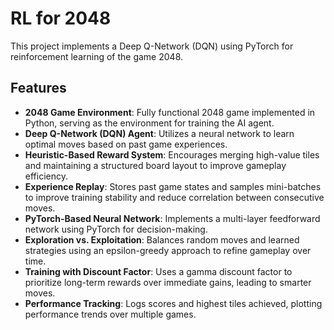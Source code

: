 # RL for 2048

This project implements a Deep Q-Network (DQN) using PyTorch for reinforcement learning of the game 2048.

## Features  

- **2048 Game Environment**: Fully functional 2048 game implemented in Python, serving as the environment for training the AI agent.  
- **Deep Q-Network (DQN) Agent**: Utilizes a neural network to learn optimal moves based on past game experiences.  
- **Heuristic-Based Reward System**: Encourages merging high-value tiles and maintaining a structured board layout to improve gameplay efficiency.  
- **Experience Replay**: Stores past game states and samples mini-batches to improve training stability and reduce correlation between consecutive moves.  
- **PyTorch-Based Neural Network**: Implements a multi-layer feedforward network using PyTorch for decision-making.  
- **Exploration vs. Exploitation**: Balances random moves and learned strategies using an epsilon-greedy approach to refine gameplay over time.  
- **Training with Discount Factor**: Uses a gamma discount factor to prioritize long-term rewards over immediate gains, leading to smarter moves.  
- **Performance Tracking**: Logs scores and highest tiles achieved, plotting performance trends over multiple games.  

